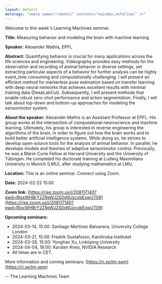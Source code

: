 ```yaml
---
layout: default
metatags: "<meta name=\"robots\" content=\"noindex,nofollow\" />"
---
```

 
Welcome to this week's Learning Machines seminar.

**Title:** Measuring behavior and modeling the brain with machine learning

**Speaker:** Alexander Mathis, EPFL

**Abstract:** Quantifying behavior is crucial for many applications across the life sciences and engineering. Videography provides easy methods for the observation and recording of animal behavior in diverse settings, yet extracting particular aspects of a behavior for further analysis can be highly event_time consuming and computationally challenging. I will present an efficient method for markerless pose estimation based on transfer learning with deep neural networks that achieves excellent results with minimal training data (DeepLabCut). Subsequently, I will present methods that enable robust zero-shot performance and action segmentation. Finally, I will talk about top-down and bottom-up approaches for modeling the sensorimotor system.

**About the speaker:** Alexander Mathis is an Assistant Professor at EPFL. His group works at the intersection of computational neuroscience and machine learning. Ultimately, his group is interested in reverse engineering the algorithms of the brain, in order to figure out how the brain works and to build better artificial intelligence systems. While doing so, he strives to develop open-source tools for the analysis of animal behavior. In parallel, he develops models and theories of adaptive sensorimotor control. Previously, he was a Marie-Curie Fellow at Harvard University and the University of Tübingen. He completed his doctorate training at Ludwig Maximilians University in Munich (LMU), after studying mathematics at LMU.

**Location:** This is an online seminar. Connect using Zoom.

**Date:** 2024-02-22 15:00

**Zoom link:** [https://rise.zoom.us/j/208117140?pwd=RloxWHBrY2ZReWJ2S0xNUzcxbExwUT09](https://rise.zoom.us/j/208117140?pwd=RloxWHBrY2ZReWJ2S0xNUzcxbExwUT09)

**Upcoming seminars:**

* 2024-03-14, 15:00: Santiago Martinez Balvanera, University College London
* 2024-03-21, 15:00: Fredrik Gustafsson, Karolinska Institutet
* 2024-03-28, 15:00: Yonghao Xu, Linköping University
* 2024-04-04, 16:00: Karsten Kreis, NVIDIA Research
* All times are in CET.

More information and coming seminars: [https://ri.se/lm-sem](https://ri.se/lm-sem)

-- The Learning Machines Team

